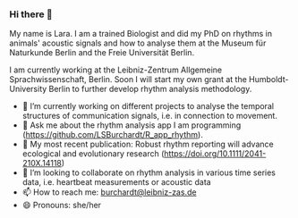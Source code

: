 ### Hi there 👋

My name is Lara. I am a trained Biologist and did my PhD on rhythms in animals' acoustic signals and how to analyse them at the Museum für Naturkunde Berlin 
and the Freie Universität Berlin. 

I am currently working at the Leibniz-Zentrum Allgemeine Sprachwissenschaft, Berlin. Soon I will start my own grant at the Humboldt-University Berlin to further develop rhythm analysis methodology. 

- 🔭 I’m currently working on different projects to analyse the temporal structures of communication signals, i.e. in connection to movement.
- 💬 Ask me about the rhythm analysis app I am programming (https://github.com/LSBurchardt/R_app_rhythm).
- 📘 My most recent publication: Robust rhythm reporting will advance ecological and evolutionary research (https://doi.org/10.1111/2041-210X.14118)
- 👯 I’m looking to collaborate on rhythm analysis in various time series data, i.e. heartbeat measurements or acoustic data 
- 📫 How to reach me: burchardt@leibniz-zas.de
- 😄 Pronouns: she/her

